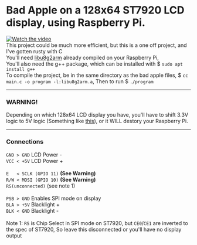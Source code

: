 # Bad Apple on a 128x64 ST7920 LCD display, using Raspberry Pi.
[![Watch the video](https://img.youtube.com/vi/v_NnFB3Wwd8/default.jpg)](https://youtu.be/v_NnFB3Wwd8)<br>
This project could be much more efficient, but this is a one off project, and I've gotten rusty with C<br>
You'll need <a href="https://github.com/antiprism/libu8g2arm/">libu8g2arm</a> already compiled on your Raspberry Pi,<br>
You'll also need the g++ package, which can be installed with $ `sudo apt install g++`<br>
To compile the project, be in the same directory as the bad apple files, $ `cc main.c -o program -l:libu8g2arm.a`,
Then to run $ `./program`
<hr>

<h3>WARNING!</h3>
Depending on which 128x64 LCD display you have, you'll have to shift 3.3V logic to 5V logic (Something like <a href="https://www.sparkfun.com/products/12009">this</a>), or it WILL destory your Raspberry Pi.<hr>
<h3>Connections</h3>

`GND > GND` LCD Power -<br>
`VCC < +5V` LCD Power +<br><br>
`E   < SCLK (GPIO 11)` <b>(See Warning)</b><br>
`R/W < MOSI (GPIO 10)` <b>(See Warning)</b><br>
`RS(unconnected)` (see note 1)<br><br>
`PSB > GND` Enables SPI mode on display<br>
`BLA > +5V` Blacklight +<br>
`BLK < GND` Blacklight -<br><br>
Note 1: `RS` is Chip Select in SPI mode on ST7920, but `CE0`/`CE1` are inverted to the spec of ST7920, So leave this disconnected or you'll have no display output<br>
